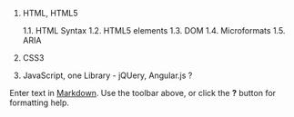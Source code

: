 
1. HTML, HTML5

	1.1. HTML Syntax 
    1.2. HTML5 elements 
    1.3. DOM 
    1.4. Microformats 
    1.5. ARIA

2. CSS3
4. JavaScript, one Library - jQUery, Angular.js ?




Enter text in [Markdown](http://daringfireball.net/projects/markdown/). Use the toolbar above, or click the **?** button for formatting help.
